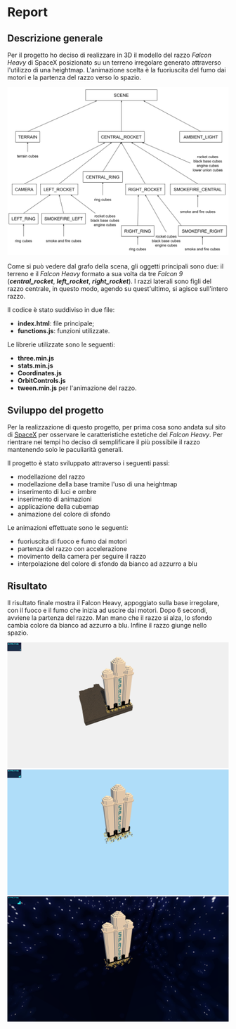 # Report 
## Descrizione generale
Per il progetto ho deciso di realizzare in 3D il modello del razzo *Falcon Heavy* di SpaceX posizionato su un terreno irregolare generato attraverso l'utilizzo di una heightmap. L'animazione scelta è la fuoriuscita del fumo dai motori e la partenza del razzo verso lo spazio. 

![Scene graph](/resources/scene_graph.jpeg)

Come si può vedere dal grafo della scena, gli oggetti principali sono due: il terreno e il *Falcon Heavy* formato a sua volta da tre *Falcon 9* (***central_rocket***, ***left_rocket***, ***right_rocket***). I razzi laterali sono figli del razzo centrale, in questo modo, agendo su quest'ultimo, si agisce sull'intero razzo.  

Il codice è stato suddiviso in due file: 

- **index.html**: file principale;
- **functions.js**: funzioni utilizzate.

Le librerie utilizzate sono le seguenti:

- **three.min.js**
- **stats.min.js**
- **Coordinates.js**
- **OrbitControls.js**
- **tween.min.js** per l'animazione del razzo.

## Sviluppo del progetto
Per la realizzazione di questo progetto, per prima cosa sono andata sul sito di [SpaceX](http://www.spacex.com/falcon-heavy) per osservare le caratteristiche estetiche del *Falcon Heavy*. Per rientrare nei tempi ho deciso di semplificare il più possibile il razzo mantenendo solo le paculiarità generali. 

Il progetto è stato sviluppato attraverso i seguenti passi: 

- modellazione del razzo 
- modellazione della base tramite l'uso di una heightmap
- inserimento di luci e ombre
- inserimento di animazioni
- applicazione della cubemap
- animazione del colore di sfondo

Le animazioni effettuate sono le seguenti: 

- fuoriuscita di fuoco e fumo dai motori
- partenza del razzo con accelerazione 
- movimento della camera per seguire il razzo
- interpolazione del colore di sfondo da bianco ad azzurro a blu


## Risultato
Il risultato finale mostra il Falcon Heavy, appoggiato sulla base irregolare, con il fuoco e il fumo che inizia ad uscire dai motori. 
Dopo 6 secondi, avviene la partenza del razzo. Man mano che il razzo si alza, lo sfondo cambia colore da bianco ad azzurro a blu. Infine il razzo giunge nello spazio.

![Razzo sulla base](/resources/base.png) <!-- .element width="25%" -->
![Razzo in cielo](/resources/sky.png) <!-- .element width="25%" -->
![Razzo nello spazio](/resources/space.png) <!-- .element width="25%" -->